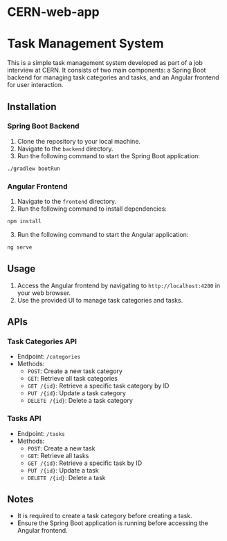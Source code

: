 # CERN-web-app

# Task Management System

This is a simple task management system developed as part of a job interview at CERN. It consists of two main components: a Spring Boot backend for managing task categories and tasks, and an Angular frontend for user interaction.

## Installation

### Spring Boot Backend

1. Clone the repository to your local machine.
2. Navigate to the `backend` directory.
3. Run the following command to start the Spring Boot application:

```bash
./gradlew bootRun
```

### Angular Frontend

1. Navigate to the `frontend` directory.
2. Run the following command to install dependencies:

```bash
npm install
```

3. Run the following command to start the Angular application:

```bash
ng serve
```

## Usage

1. Access the Angular frontend by navigating to `http://localhost:4200` in your web browser.
2. Use the provided UI to manage task categories and tasks.

## APIs

### Task Categories API

- Endpoint: `/categories`
- Methods:
  - `POST`: Create a new task category
  - `GET`: Retrieve all task categories
  - `GET /{id}`: Retrieve a specific task category by ID
  - `PUT /{id}`: Update a task category
  - `DELETE /{id}`: Delete a task category

### Tasks API

- Endpoint: `/tasks`
- Methods:
  - `POST`: Create a new task
  - `GET`: Retrieve all tasks
  - `GET /{id}`: Retrieve a specific task by ID
  - `PUT /{id}`: Update a task
  - `DELETE /{id}`: Delete a task

## Notes

- It is required to create a task category before creating a task.
- Ensure the Spring Boot application is running before accessing the Angular frontend.
